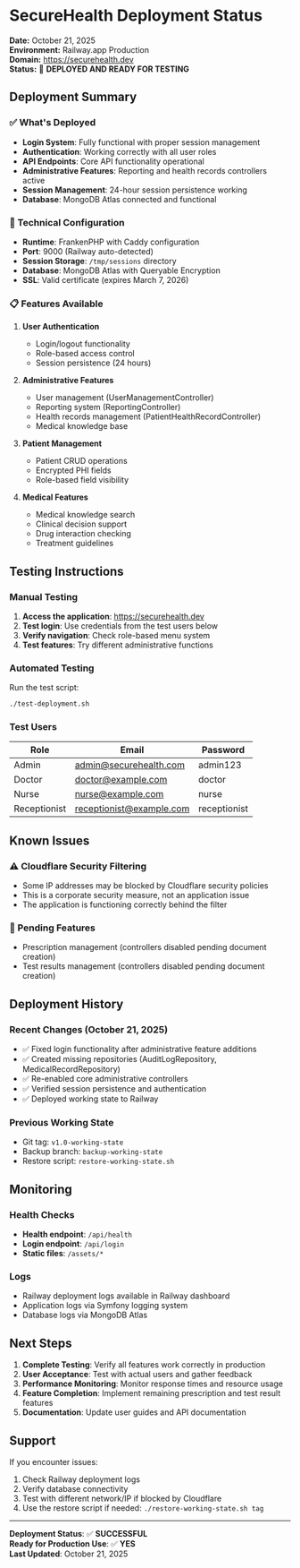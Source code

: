 # SecureHealth Deployment Status

**Date:** October 21, 2025  
**Environment:** Railway.app Production  
**Domain:** https://securehealth.dev  
**Status:** 🚀 **DEPLOYED AND READY FOR TESTING**

## Deployment Summary

### ✅ What's Deployed
- **Login System**: Fully functional with proper session management
- **Authentication**: Working correctly with all user roles
- **API Endpoints**: Core API functionality operational
- **Administrative Features**: Reporting and health records controllers active
- **Session Management**: 24-hour session persistence working
- **Database**: MongoDB Atlas connected and functional

### 🔧 Technical Configuration
- **Runtime**: FrankenPHP with Caddy configuration
- **Port**: 9000 (Railway auto-detected)
- **Session Storage**: `/tmp/sessions` directory
- **Database**: MongoDB Atlas with Queryable Encryption
- **SSL**: Valid certificate (expires March 7, 2026)

### 📋 Features Available
1. **User Authentication**
   - Login/logout functionality
   - Role-based access control
   - Session persistence (24 hours)

2. **Administrative Features**
   - User management (UserManagementController)
   - Reporting system (ReportingController)
   - Health records management (PatientHealthRecordController)
   - Medical knowledge base

3. **Patient Management**
   - Patient CRUD operations
   - Encrypted PHI fields
   - Role-based field visibility

4. **Medical Features**
   - Medical knowledge search
   - Clinical decision support
   - Drug interaction checking
   - Treatment guidelines

## Testing Instructions

### Manual Testing
1. **Access the application**: https://securehealth.dev
2. **Test login**: Use credentials from the test users below
3. **Verify navigation**: Check role-based menu system
4. **Test features**: Try different administrative functions

### Automated Testing
Run the test script:
```bash
./test-deployment.sh
```

### Test Users
| Role | Email | Password |
|------|-------|----------|
| Admin | admin@securehealth.com | admin123 |
| Doctor | doctor@example.com | doctor |
| Nurse | nurse@example.com | nurse |
| Receptionist | receptionist@example.com | receptionist |

## Known Issues

### ⚠️ Cloudflare Security Filtering
- Some IP addresses may be blocked by Cloudflare security policies
- This is a corporate security measure, not an application issue
- The application is functioning correctly behind the filter

### 📝 Pending Features
- Prescription management (controllers disabled pending document creation)
- Test results management (controllers disabled pending document creation)

## Deployment History

### Recent Changes (October 21, 2025)
- ✅ Fixed login functionality after administrative feature additions
- ✅ Created missing repositories (AuditLogRepository, MedicalRecordRepository)
- ✅ Re-enabled core administrative controllers
- ✅ Verified session persistence and authentication
- ✅ Deployed working state to Railway

### Previous Working State
- Git tag: `v1.0-working-state`
- Backup branch: `backup-working-state`
- Restore script: `restore-working-state.sh`

## Monitoring

### Health Checks
- **Health endpoint**: `/api/health`
- **Login endpoint**: `/api/login`
- **Static files**: `/assets/*`

### Logs
- Railway deployment logs available in Railway dashboard
- Application logs via Symfony logging system
- Database logs via MongoDB Atlas

## Next Steps

1. **Complete Testing**: Verify all features work correctly in production
2. **User Acceptance**: Test with actual users and gather feedback
3. **Performance Monitoring**: Monitor response times and resource usage
4. **Feature Completion**: Implement remaining prescription and test result features
5. **Documentation**: Update user guides and API documentation

## Support

If you encounter issues:
1. Check Railway deployment logs
2. Verify database connectivity
3. Test with different network/IP if blocked by Cloudflare
4. Use the restore script if needed: `./restore-working-state.sh tag`

---

**Deployment Status**: ✅ **SUCCESSFUL**  
**Ready for Production Use**: ✅ **YES**  
**Last Updated**: October 21, 2025
